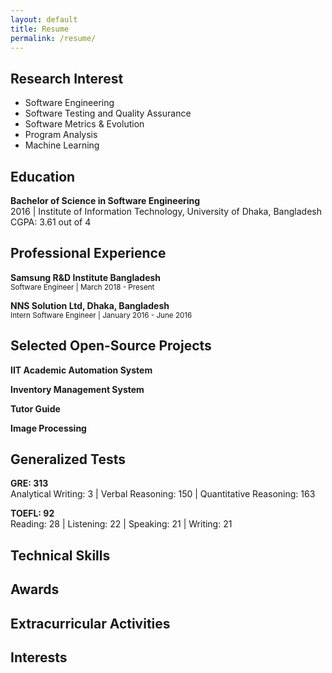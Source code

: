 ```yaml
---
layout: default
title: Resume
permalink: /resume/
---
```


## Research Interest

* Software Engineering
* Software Testing and Quality Assurance
* Software Metrics & Evolution
* Program Analysis
* Machine Learning

## Education

**Bachelor of Science in Software Engineering**  
2016 | Institute of Information Technology, University of Dhaka, Bangladesh  
CGPA: 3.61 out of 4

## Professional Experience

**Samsung R&D Institute Bangladesh**  
<small>Software Engineer | March 2018 - Present</small>  

**NNS Solution Ltd, Dhaka, Bangladesh**  
<small>Intern Software Engineer | January 2016 - June 2016</small>

## Selected Open-Source Projects

**IIT Academic Automation System**

**Inventory Management System**

**Tutor Guide**

**Image Processing**

## Generalized Tests

**GRE: 313**  
Analytical Writing: 3 | Verbal Reasoning: 150 | Quantitative Reasoning: 163

**TOEFL: 92**  
Reading: 28 | Listening: 22 | Speaking: 21 | Writing: 21


## Technical Skills


## Awards


## Extracurricular Activities


## Interests


